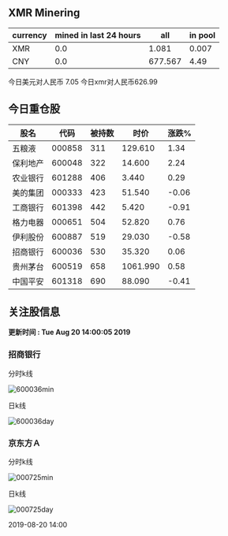 ## XMR Minering

|currency|mined in last 24 hours|all|in pool|
|---|---|---|---|
|XMR|0.0|1.081|0.007|
|CNY|0.0|677.567|4.49|

今日美元对人民币 7.05	今日xmr对人民币626.99


## 今日重仓股 

|股名|代码|被持数|时价|涨跌%|
|---|---|---|---|---|
|五粮液|000858|311|129.610|1.34|
|保利地产|600048|322|14.600|2.24|
|农业银行|601288|406|3.440|0.29|
|美的集团|000333|423|51.540|-0.06|
|工商银行|601398|442|5.420|-0.91|
|格力电器|000651|504|52.820|0.76|
|伊利股份|600887|519|29.030|-0.58|
|招商银行|600036|530|35.320|0.06|
|贵州茅台|600519|658|1061.990|0.58|
|中国平安|601318|690|88.090|-0.41|

## 关注股信息
**更新时间 : Tue Aug 20 14:00:05 2019**
### 招商银行 
分时k线

![600036min](http://image.sinajs.cn/newchart/min/n/sh600036.gif)

日k线

![600036day](http://image.sinajs.cn/newchart/daily/n/sh600036.gif)

### 京东方Ａ 
分时k线

![000725min](http://image.sinajs.cn/newchart/min/n/sz000725.gif)

日k线

![000725day](http://image.sinajs.cn/newchart/daily/n/sz000725.gif)

2019-08-20 14:00